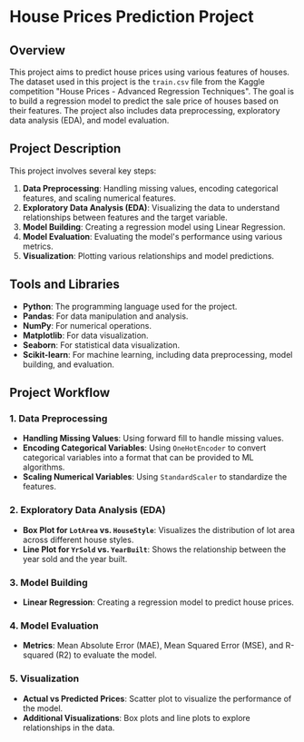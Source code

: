 # House Prices Prediction Project

## Overview
This project aims to predict house prices using various features of houses. The dataset used in this project is the `train.csv` file from the Kaggle competition "House Prices - Advanced Regression Techniques". The goal is to build a regression model to predict the sale price of houses based on their features. The project also includes data preprocessing, exploratory data analysis (EDA), and model evaluation.

## Project Description
This project involves several key steps:
1. **Data Preprocessing**: Handling missing values, encoding categorical features, and scaling numerical features.
2. **Exploratory Data Analysis (EDA)**: Visualizing the data to understand relationships between features and the target variable.
3. **Model Building**: Creating a regression model using Linear Regression.
4. **Model Evaluation**: Evaluating the model's performance using various metrics.
5. **Visualization**: Plotting various relationships and model predictions.

## Tools and Libraries
- **Python**: The programming language used for the project.
- **Pandas**: For data manipulation and analysis.
- **NumPy**: For numerical operations.
- **Matplotlib**: For data visualization.
- **Seaborn**: For statistical data visualization.
- **Scikit-learn**: For machine learning, including data preprocessing, model building, and evaluation.

## Project Workflow

### 1. Data Preprocessing
- **Handling Missing Values**: Using forward fill to handle missing values.
- **Encoding Categorical Variables**: Using `OneHotEncoder` to convert categorical variables into a format that can be provided to ML algorithms.
- **Scaling Numerical Variables**: Using `StandardScaler` to standardize the features.

### 2. Exploratory Data Analysis (EDA)
- **Box Plot for `LotArea` vs. `HouseStyle`**: Visualizes the distribution of lot area across different house styles.
- **Line Plot for `YrSold` vs. `YearBuilt`**: Shows the relationship between the year sold and the year built.

### 3. Model Building
- **Linear Regression**: Creating a regression model to predict house prices.

### 4. Model Evaluation
- **Metrics**: Mean Absolute Error (MAE), Mean Squared Error (MSE), and R-squared (R2) to evaluate the model.

### 5. Visualization
- **Actual vs Predicted Prices**: Scatter plot to visualize the performance of the model.
- **Additional Visualizations**: Box plots and line plots to explore relationships in the data.
